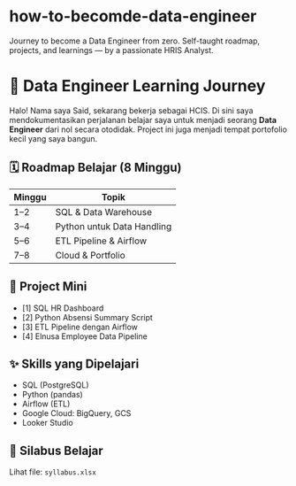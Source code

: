 # how-to-becomde-data-engineer
Journey to become a Data Engineer from zero. Self-taught roadmap, projects, and learnings — by a passionate HRIS Analyst.

# 🚀 Data Engineer Learning Journey

Halo! Nama saya Said, sekarang bekerja sebagai HCIS. Di sini saya mendokumentasikan perjalanan belajar saya untuk menjadi seorang **Data Engineer** dari nol secara otodidak. Project ini juga menjadi tempat portofolio kecil yang saya bangun.

## 🗓️ Roadmap Belajar (8 Minggu)

| Minggu | Topik                        |
|--------|------------------------------|
| 1–2    | SQL & Data Warehouse         |
| 3–4    | Python untuk Data Handling   |
| 5–6    | ETL Pipeline & Airflow       |
| 7–8    | Cloud & Portfolio            |

## 📌 Project Mini
- [1] SQL HR Dashboard
- [2] Python Absensi Summary Script
- [3] ETL Pipeline dengan Airflow
- [4] Elnusa Employee Data Pipeline

## ✨ Skills yang Dipelajari
- SQL (PostgreSQL)
- Python (pandas)
- Airflow (ETL)
- Google Cloud: BigQuery, GCS
- Looker Studio

## 📎 Silabus Belajar
Lihat file: `syllabus.xlsx`
